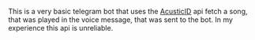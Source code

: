This is a very basic telegram bot that uses the [AcusticID](https://acoustid.org) api fetch a song, that was played in the voice message, that was sent to the bot. In my experience this api is unreliable.
